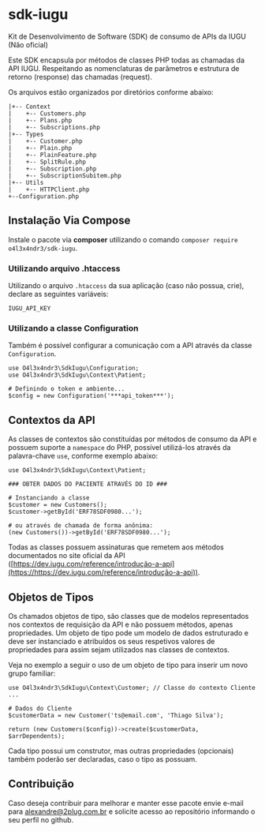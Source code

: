 # sdk-iugu

Kit de Desenvolvimento de Software (SDK) de consumo de APIs da IUGU (Não oficial)

Este SDK encapsula por métodos de classes PHP todas as chamadas da API IUGU.
Respeitando as nomenclaturas de parâmetros e estrutura de retorno (response) das chamadas (request).

Os arquivos estão organizados por diretórios conforme abaixo:

```
|+-- Context
|    +-- Customers.php
|    +-- Plans.php
|    +-- Subscriptions.php
|+-- Types
|    +-- Customer.php
|    +-- Plain.php
|    +-- PlainFeature.php
|    +-- SplitRule.php
|    +-- Subscription.php
|    +-- SubscriptionSubitem.php
|+-- Utils
|    +-- HTTPClient.php
+--Configuration.php
```

## Instalação Via Compose

Instale o pacote via **composer** utilizando o comando ```composer require o4l3x4ndr3/sdk-iugu```.


### Utilizando arquivo .htaccess

Utilizando o arquivo ```.htaccess``` da sua aplicação (caso não possua, crie), declare as seguintes variáveis:

```
IUGU_API_KEY
```

### Utilizando a classe Configuration

Também é possível configurar a comunicação com a API através da classe ``Configuration``.

```
use O4l3x4ndr3\SdkIugu\Configuration;
use O4l3x4ndr3\SdkIugu\Context\Patient;

# Definindo o token e ambiente... 
$config = new Configuration('***api_token***');
```
## Contextos da API

As classes de contextos são constituídas por métodos de consumo da API e possuem suporte a ```namespace``` do PHP,
possível utilizá-los através da palavra-chave ```use```, conforme exemplo abaixo:

```
use O4l3x4ndr3\SdkIugu\Context\Patient;

### OBTER DADOS DO PACIENTE ATRAVÉS DO ID ###

# Instanciando a classe
$customer = new Customers();
$customer->getById('ERF78SDF0980...');

# ou através de chamada de forma anônima:
(new Customers())->getById('ERF78SDF0980...');
```

Todas as classes possuem assinaturas que remetem aos métodos documentados no site oficial da
API ([https://dev.iugu.com/reference/introdução-a-api](https://https://dev.iugu.com/reference/introdução-a-api)).

## Objetos de Tipos

Os chamados objetos de tipo, são classes que de modelos representados nos contextos de requisição da API e não possuem
métodos, apenas propriedades. Um objeto de tipo pode um modelo de dados estruturado e deve ser instanciado e atribuídos
os seus respetivos valores de propriedades para assim sejam utilizados nas classes de contextos.

Veja no exemplo a seguir o uso de um objeto de tipo para inserir um novo grupo familiar:

```
use O4l3x4ndr3\SdkIugu\Context\Customer; // Classe do contexto Cliente
...

# Dados do Cliente
$customerData = new Customer('ts@email.com', 'Thiago Silva');

return (new Customers($config))->create($customerData, $arrDependents);
```

Cada tipo possui um construtor, mas outras propriedades (opcionais) também poderão ser declaradas, caso o tipo as
possuam.

## Contribuição

Caso deseja contribuir para melhorar e manter esse pacote envie e-mail para alexandre@2plug.com.br e solicite acesso ao
repositório informando o seu perfil no github.


